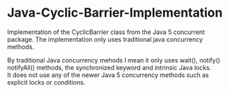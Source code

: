 # Java-Cyclic-Barrier-Implementation  
  
Implementation of the CyclicBarrier class from the Java 5 concurrent package. The implementation only uses traditional java concurrency methods.  
  
By traditional Java concurrency mehods I mean it only uses wait(), notify() notifyAll() methods, the synchronized keyword and intrinsic Java locks.  
It does not use any of the newer Java 5 concurrency methods such as explicit locks or conditions.
